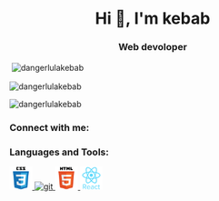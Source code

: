 <h1 align="center">Hi 👋, I'm kebab</h1>
<h3 align="center">Web devoloper</h3>


<p>&nbsp;<img align="center" src="https://github-readme-stats.vercel.app/api?username=dangerlulakebab&show_icons=true&locale=en" alt="dangerlulakebab" /></p>

<p><img align="center" src="https://github-readme-streak-stats.herokuapp.com/?user=dangerlulakebab&" alt="dangerlulakebab" /></p>

<p align="left"> <img src="https://komarev.com/ghpvc/?username=dangerlulakebab&label=Profile%20views&color=0e75b6&style=flat" alt="dangerlulakebab" /> </p>

<h3 align="left">Connect with me:</h3>
<p align="left">
</p>

<h3 align="left">Languages and Tools:</h3>
<p align="left"> <a href="https://www.w3schools.com/css/" target="_blank" rel="noreferrer"> <img src="https://raw.githubusercontent.com/devicons/devicon/master/icons/css3/css3-original-wordmark.svg" alt="css3" width="40" height="40"/> </a> <a href="https://git-scm.com/" target="_blank" rel="noreferrer"> <img src="https://www.vectorlogo.zone/logos/git-scm/git-scm-icon.svg" alt="git" width="40" height="40"/> </a> <a href="https://www.w3.org/html/" target="_blank" rel="noreferrer"> <img src="https://raw.githubusercontent.com/devicons/devicon/master/icons/html5/html5-original-wordmark.svg" alt="html5" width="40" height="40"/> </a> <a href="https://reactjs.org/" target="_blank" rel="noreferrer"> <img src="https://raw.githubusercontent.com/devicons/devicon/master/icons/react/react-original-wordmark.svg" alt="react" width="40" height="40"/> </a> </p>

